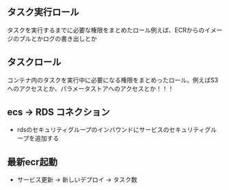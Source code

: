 ## タスク実行ロール
タスクを実行するまでに必要な権限をまとめたロール例えば、ECRからのイメージのプルとかログの書き出しとか

## タスクロール
コンテナ内のタスクを実行中に必要になる権限をまとめったロール。例えばS3へのアクセスとか、パラメータストアへのアクセスとか！！！

## ecs -> RDS コネクション
- rdsのセキュリティグループのインバウンドにサービスのセキュリティグループを追加する

## 最新ecr起動
- サービス更新 -> 新しいデプロイ -> タスク数